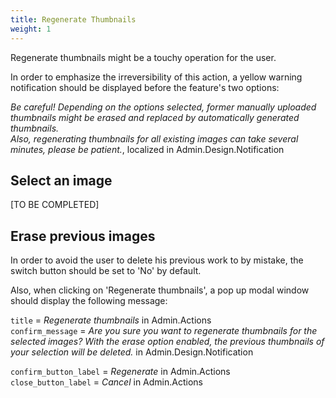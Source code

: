 ```yaml
---
title: Regenerate Thumbnails
weight: 1
---
```

Regenerate thumbnails might be a touchy operation for the user.

In order to emphasize the irreversibility of this action, a yellow warning notification should be displayed before the feature's two options:

_Be careful! Depending on the options selected, former manually uploaded thumbnails might be erased and replaced by automatically generated thumbnails._<br/>
_Also, regenerating thumbnails for all existing images can take several minutes, please be patient._, localized in Admin.Design.Notification


## Select an image

[TO BE COMPLETED]


## Erase previous images

In order to avoid the user to delete his previous work to by mistake, the switch button should be set to 'No' by default.

Also, when clicking on 'Regenerate thumbnails', a pop up modal window should display the following message:

`title` = _Regenerate thumbnails_ in Admin.Actions<br/>
`confirm_message` = _Are you sure you want to regenerate thumbnails for the selected images? With the erase option enabled, the previous thumbnails of your selection will be deleted._ in Admin.Design.Notification

`confirm_button_label` = _Regenerate_ in Admin.Actions<br/>
`close_button_label` = _Cancel_ in Admin.Actions
